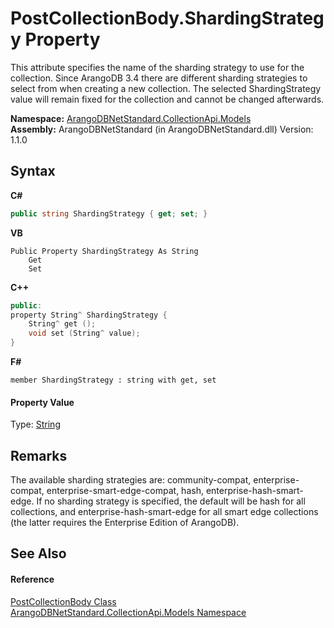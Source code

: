 # PostCollectionBody.ShardingStrategy Property 
 

This attribute specifies the name of the sharding strategy to use for the collection. Since ArangoDB 3.4 there are different sharding strategies to select from when creating a new collection. The selected ShardingStrategy value will remain fixed for the collection and cannot be changed afterwards.

**Namespace:**&nbsp;<a href="eddef630-2e74-9b99-ee5b-91305adea48b">ArangoDBNetStandard.CollectionApi.Models</a><br />**Assembly:**&nbsp;ArangoDBNetStandard (in ArangoDBNetStandard.dll) Version: 1.1.0

## Syntax

**C#**<br />
``` C#
public string ShardingStrategy { get; set; }
```

**VB**<br />
``` VB
Public Property ShardingStrategy As String
	Get
	Set
```

**C++**<br />
``` C++
public:
property String^ ShardingStrategy {
	String^ get ();
	void set (String^ value);
}
```

**F#**<br />
``` F#
member ShardingStrategy : string with get, set

```


#### Property Value
Type: <a href="https://docs.microsoft.com/dotnet/api/system.string" target="_blank" rel="noopener noreferrer">String</a>

## Remarks
The available sharding strategies are: community-compat, enterprise-compat, enterprise-smart-edge-compat, hash, enterprise-hash-smart-edge. If no sharding strategy is specified, the default will be hash for all collections, and enterprise-hash-smart-edge for all smart edge collections (the latter requires the Enterprise Edition of ArangoDB).

## See Also


#### Reference
<a href="dd01270d-520a-693d-96e1-5bb9ef28eb24">PostCollectionBody Class</a><br /><a href="eddef630-2e74-9b99-ee5b-91305adea48b">ArangoDBNetStandard.CollectionApi.Models Namespace</a><br />